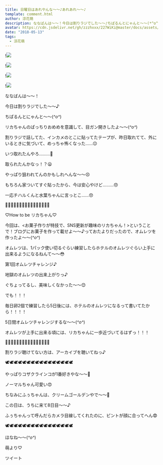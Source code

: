 ```yaml
---
title: 日曜日はあれやんな〜〜♪あれあれ〜〜♪
template: comment.html
author: 涼花萌
description: ななばんは～～！今日は割りラジでした～～♪ちぱるんとにゃんと～～(*^o^*)リカちゃんのぱっちりおめめを意識して、目ガン開きしたよ〜〜(*^o^*)...
avatar: https://cdn.jsdelivr.net/gh/zzzhxxx/227WiKi@master/docs/assets/photo/avatar/moe.jpg
date: "2018-05-13"
tags:
  - 涼花萌
---
```


!![](https://cdn.jsdelivr.net/gh/227WiKi/227WiKi-image@master/blog-image/moe-2018-05-13_1.jpg)

!![](https://cdn.jsdelivr.net/gh/227WiKi/227WiKi-image@master/blog-image/moe-2018-05-13_2.jpg)

!![](https://cdn.jsdelivr.net/gh/227WiKi/227WiKi-image@master/blog-image/moe-2018-05-13_3.jpg)

!![](https://cdn.jsdelivr.net/gh/227WiKi/227WiKi-image@master/blog-image/moe-2018-05-13_4.jpg)








ななばんは～～！





今日は割りラジでした～～♪





ちぱるんとにゃんと～～(*^o^*)












リカちゃんのぱっちりおめめを意識して、目ガン開きしたよ〜〜(*^o^*)










割りラジで話してた、インカメのとこに貼ってたテープが、昨日取れてて、外にいるときに気づいて、めっちゃ怖くなった……😔









いつ取れたんやろ………🤔









取られたんかなっ！？😦








やっぱり狙われてんのかもしれへんな〜〜😣










もちろん家ついてすぐ貼ったから、今は安心やけど………😞







一応チハルくんと水葉ちゃんに言っとこ……😞












🍳🍳🍳🍳🍳🍳🍳🍳🍳🍳🍳🍳🍳🍳🍳🍳




♡How to be リカちゃん♡




今回は、<お菓子作りが特技で、SNS更新が趣味のリカちゃん！>ということで！ブログにお菓子を作って載せよ〜〜♪っておたよりだったので、オムレツを作ったよ〜〜(*^o^*)









オムレツは、1パック使い切るぐらい練習したらホテルのオムレツぐらい上手に出来るようになるねんて〜〜😳










第1回オムレツチャレンジ♪









地獄のオムレツの出来上がりっ♪









ぐちょってるし、美味しくなかった〜〜😊







でも！！！





毎日卵2個で練習したら5日後には、ホテルのオムレツになるって書いてたから！！！！






5日間オムレツチャレンジするな〜〜(*^o^*)








オムレツが上手に出来る頃には、リカちゃんに一歩近づいてるはずっ！！！






🍳🍳🍳🍳🍳🍳🍳🍳🍳🍳🍳🍳🍳🍳🍳🍳








割りラジ聴けてない方は、アーカイブを聴いてねっ♪
















🕊🕊🕊🕊🕊🕊🕊🕊🕊🕊🕊🕊🕊🕊🕊🕊












やっぱりコザクラインコが1番好きやな〜〜💓





ノーマルちゃん可愛い😍





ちなみにふぅちゃんは、クリームゴールデンやで〜〜💓







この日は、うちに来て8日目〜〜♪





ふぅちゃんって呼んだらカメラ目線してくれたのに、ピントが顔に合ってへん😨








🕊🕊🕊🕊🕊🕊🕊🕊🕊🕊🕊🕊🕊🕊🕊🕊












ほなね〜〜(*^o^*)







萌より♡


ツイート



